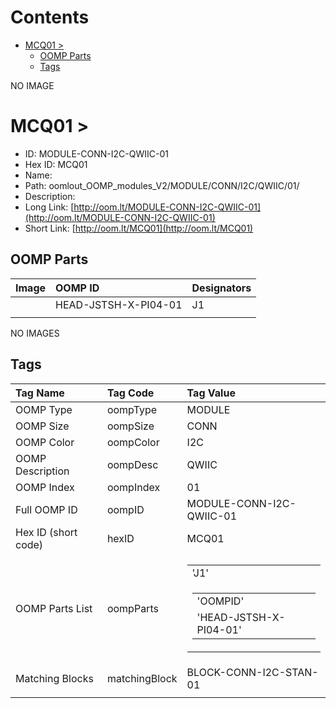 



Contents
========

* [MCQ01 > ](#mcq01--)
	* [OOMP Parts](#oomp-parts)
	* [Tags](#tags)
  
NO IMAGE  
# MCQ01 > 

- ID: MODULE-CONN-I2C-QWIIC-01
- Hex ID: MCQ01
- Name: 
- Path: oomlout_OOMP_modules_V2/MODULE/CONN/I2C/QWIIC/01/
- Description: 
- Long Link: [http://oom.lt/MODULE-CONN-I2C-QWIIC-01](http://oom.lt/MODULE-CONN-I2C-QWIIC-01)
- Short Link: [http://oom.lt/MCQ01](http://oom.lt/MCQ01)

## OOMP Parts
  

|Image|OOMP ID|Designators|
| :--- | :--- | :--- |
|![]()|HEAD-JSTSH-X-PI04-01|J1|
||||
  
NO IMAGES  
## Tags
  

|Tag Name|Tag Code|Tag Value|
| :--- | :--- | :--- |
|OOMP Type|oompType|MODULE|
|OOMP Size|oompSize|CONN|
|OOMP Color|oompColor|I2C|
|OOMP Description|oompDesc|QWIIC|
|OOMP Index|oompIndex|01|
|Full OOMP ID|oompID|MODULE-CONN-I2C-QWIIC-01|
|Hex ID (short code)|hexID|MCQ01|
|OOMP Parts List|oompParts|<table><tr><td>'J1'</td></tr><tr><td> <table><tr><td>'OOMPID'</td></tr><tr><td> 'HEAD-JSTSH-X-PI04-01'</td></tr></table></td></tr></table>|
|Matching Blocks|matchingBlock|BLOCK-CONN-I2C-STAN-01|
||||
